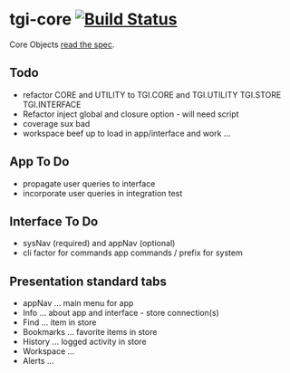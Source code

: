 # tgi-core [![Build Status](https://travis-ci.org/tgi-io/tgi-core.svg?branch=master)](https://travis-ci.org/tgi-io/tgi-core)

Core Objects [read the spec](spec/README.md).

Todo
----
- refactor CORE and UTILITY to TGI.CORE and TGI.UTILITY TGI.STORE TGI.INTERFACE
- Refactor inject global and closure option - will need script
- coverage sux bad
- workspace beef up to load in app/interface and work ...

App To Do
---
- propagate user queries to interface
- incorporate user queries in integration test

Interface To Do
---
- sysNav (required) and appNav (optional)
- cli factor for commands app commands / prefix for system

Presentation standard tabs
---
- appNav ... main menu for app
- Info ... about app and interface - store connection(s)
- Find ... item in store
- Bookmarks ... favorite items in store
- History ... logged activity in store
- Workspace ...
- Alerts ...
